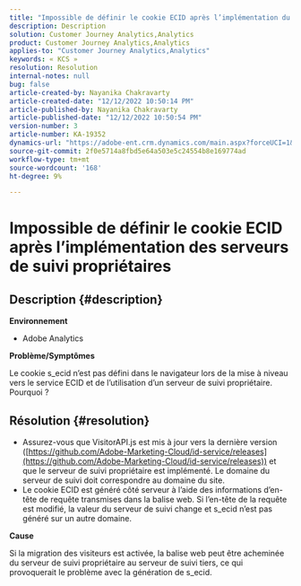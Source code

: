 ```yaml
---
title: "Impossible de définir le cookie ECID après l’implémentation du ou des serveurs de suivi propriétaires"
description: Description
solution: Customer Journey Analytics,Analytics
product: Customer Journey Analytics,Analytics
applies-to: "Customer Journey Analytics,Analytics"
keywords: « KCS »
resolution: Resolution
internal-notes: null
bug: false
article-created-by: Nayanika Chakravarty
article-created-date: "12/12/2022 10:50:14 PM"
article-published-by: Nayanika Chakravarty
article-published-date: "12/12/2022 10:50:54 PM"
version-number: 3
article-number: KA-19352
dynamics-url: "https://adobe-ent.crm.dynamics.com/main.aspx?forceUCI=1&pagetype=entityrecord&etn=knowledgearticle&id=12c5dd52-6f7a-ed11-81ac-6045bd006b25"
source-git-commit: 2f0e5714a8fbd5e64a503e5c24554b8e169774ad
workflow-type: tm+mt
source-wordcount: '168'
ht-degree: 9%

---
```


# Impossible de définir le cookie ECID après l’implémentation des serveurs de suivi propriétaires

## Description {#description}


<b>Environnement</b>

- Adobe Analytics

<b>Problème/Symptômes</b>

Le cookie s_ecid n’est pas défini dans le navigateur lors de la mise à niveau vers le service ECID et de l’utilisation d’un serveur de suivi propriétaire. Pourquoi ?


## Résolution {#resolution}


- Assurez-vous que VisitorAPI.js est mis à jour vers la dernière version ([https://github.com/Adobe-Marketing-Cloud/id-service/releases](https://github.com/Adobe-Marketing-Cloud/id-service/releases)) et que le serveur de suivi propriétaire est implémenté. Le domaine du serveur de suivi doit correspondre au domaine du site.
- Le cookie ECID est généré côté serveur à l’aide des informations d’en-tête de requête transmises dans la balise web. Si l’en-tête de la requête est modifié, la valeur du serveur de suivi change et s_ecid n’est pas généré sur un autre domaine.


<b>Cause</b>

Si la migration des visiteurs est activée, la balise web peut être acheminée du serveur de suivi propriétaire au serveur de suivi tiers, ce qui provoquerait le problème avec la génération de s_ecid.
